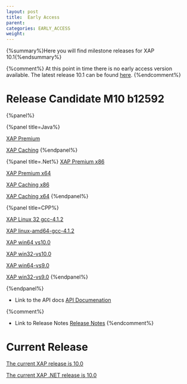 ```yaml
---
layout: post
title:  Early Access
parent:
categories: EARLY_ACCESS
weight:
---
```


{%summary%}Here you will find milestone releases for XAP 10.1{%endsummary%}

{%comment%}
At this point in time there is no early access version available. The latest release 10.1 can be found [here](/index.html).
{%endcomment%}

# Release Candidate M10 b12592

{%panel%}


{%panel title=Java%}

[XAP Premium](http://www.gigaspaces.com/tempfiles/downloads/EarlyAccess/xap/10.1.0/m10/gigaspaces-xap-premium-10.1.0-m10-b12592-with-license.zip)

[XAP Caching](http://www.gigaspaces.com/tempfiles/downloads/EarlyAccess/xap/10.1.0/m10/gigaspaces-xap-caching-10.1.0-m10-b12592.zip)
{%endpanel%}


{%panel title=.Net%}
[XAP Premium x86](http://www.gigaspaces.com/tempfiles/downloads/EarlyAccess/xap/10.1.0/m10/GigaSpaces-XAP.NET-Premium-10.1.0.12592-M10-x86.msi)

[XAP Premium x64](http://www.gigaspaces.com/tempfiles/downloads/EarlyAccess/xap/10.1.0/m10/GigaSpaces-XAP.NET-Premium-10.1.0.12592-M10-x64.msi)

[XAP Caching x86](http://www.gigaspaces.com/tempfiles/downloads/EarlyAccess/xap/10.1.0/m10/GigaSpaces-XAP.NET-Caching-10.1.0.12592-M10-x86.msi)

[XAP Caching x64](http://www.gigaspaces.com/tempfiles/downloads/EarlyAccess/xap/10.1.0/m10/GigaSpaces-XAP.NET-Caching-10.1.0.12592-M10-x64.msi)
{%endpanel%}

{%panel title=CPP%}

[XAP Linux 32 gcc-4.1.2](http://www.gigaspaces.com/tempfiles/downloads/EarlyAccess/xap/10.1.0/m10/gigaspaces-cpp-10.1.0-m10-linux32-gcc-4.1.2.tar.gz)

[XAP linux-amd64-gcc-4.1.2](http://www.gigaspaces.com/tempfiles/downloads/EarlyAccess/xap/10.1.0/m10/gigaspaces-cpp-10.1.0-m10-linux-amd64-gcc-4.1.2.tar.gz)

[XAP win64 vs10.0](http://www.gigaspaces.com/tempfiles/downloads/EarlyAccess/xap/10.1.0/m10/gigaspaces-cpp-10.1.0-m10-win64-vs10.0.tar.gz)

[XAP win32-vs10.0](http://www.gigaspaces.com/tempfiles/downloads/EarlyAccess/xap/10.1.0/m10/gigaspaces-cpp-10.1.0-m10-win32-vs10.0.tar.gz)

[XAP win64-vs9.0](http://www.gigaspaces.com/tempfiles/downloads/EarlyAccess/xap/10.1.0/m10/gigaspaces-cpp-10.1.0-m10-win64-vs9.0.tar.gz)

[XAP win32-vs9.0](http://www.gigaspaces.com/tempfiles/downloads/EarlyAccess/xap/10.1.0/m10/gigaspaces-cpp-10.1.0-m10-win32-vs9.0.tar.gz)
{%endpanel%}

{%endpanel%}

* Link to the API docs
[API Documenation](/api_documentation)

{%comment%}
* Link to Release Notes
[Release Notes](/release_notes)
{%endcomment%}

# Current Release

[The current XAP release is 10.0](/xap101)

[The current XAP .NET release is 10.0](/xap101net)




